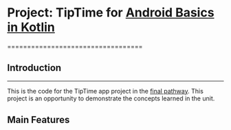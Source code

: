 # Project: TipTime for [Android Basics in Kotlin](https://developer.android.com/courses/android-basics-kotlin/course)
==================================

## Introduction
------------

This is the code for the TipTime app project in the [final pathway](https://developer.android.com/courses/android-basics-kotlin/unit-2). This project is an opportunity to demonstrate the concepts learned in the unit.


## Main Features
